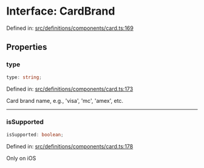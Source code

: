 # Interface: CardBrand

Defined in: [src/definitions/components/card.ts:169](https://github.com/Fiksuruoka-fi/capacitor-adyen/blob/9b0313d4b12ecff6be224a053e54e78b3d689f08/src/definitions/components/card.ts#L169)

## Properties

### type

```ts
type: string;
```

Defined in: [src/definitions/components/card.ts:173](https://github.com/Fiksuruoka-fi/capacitor-adyen/blob/9b0313d4b12ecff6be224a053e54e78b3d689f08/src/definitions/components/card.ts#L173)

Card brand name, e.g., 'visa', 'mc', 'amex', etc.

***

### isSupported

```ts
isSupported: boolean;
```

Defined in: [src/definitions/components/card.ts:178](https://github.com/Fiksuruoka-fi/capacitor-adyen/blob/9b0313d4b12ecff6be224a053e54e78b3d689f08/src/definitions/components/card.ts#L178)

Only on iOS
